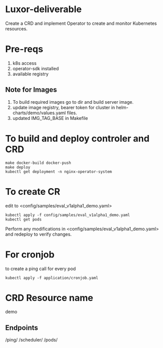 # Luxor-deliverable
Create a CRD and implement Operator to create and monitor Kubernetes resources.

# Pre-reqs 
1. k8s access 
2. operator-sdk installed
3. available registry
## Note for Images
1. To build required images go to <applications> dir and build server image. 
2. update image registry, bearer token for cluster in helm-charts/demo/values.yaml files.
3. updated IMG_TAG_BASE in Makefile


# To build and deploy controler and CRD
```
make docker-build docker-push
make deploy
kubectl get deployment -n nginx-operator-system
```
# To create CR
edit to <config/samples/eval_v1alpha1_demo.yaml>

```
kubectl apply -f config/samples/eval_v1alpha1_demo.yaml
kubectl get pods

```
Perform any modifications in <config/samples/eval_v1alpha1_demo.yaml> and redeploy to verify changes.

# For cronjob 
to create a ping call for every pod 
```
kubectl apply -f application/cronjob.yaml
```

# CRD Resource name
demo

## Endpoints 
/ping/ /scheduler/  /pods/


